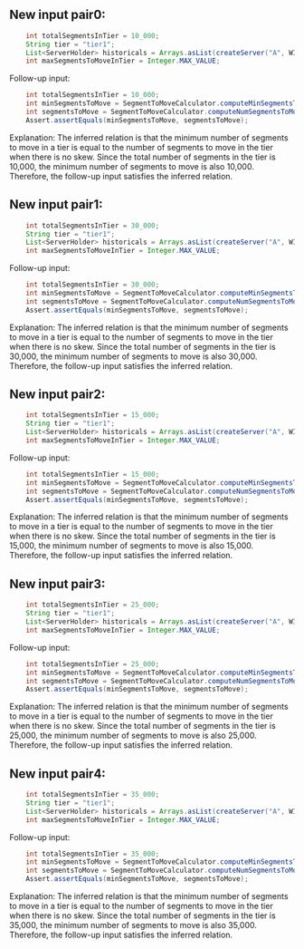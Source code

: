## New input pair0:
```java
    int totalSegmentsInTier = 10_000;
    String tier = "tier1";
    List<ServerHolder> historicals = Arrays.asList(createServer("A", WIKI_SEGMENTS), createServer("B", WIKI_SEGMENTS));
    int maxSegmentsToMoveInTier = Integer.MAX_VALUE;
```
Follow-up input:
```java
    int totalSegmentsInTier = 10_000;
    int minSegmentsToMove = SegmentToMoveCalculator.computeMinSegmentsToMoveInTier(totalSegmentsInTier);
    int segmentsToMove = SegmentToMoveCalculator.computeNumSegmentsToMoveInTier(tier, historicals, maxSegmentsToMoveInTier);
    Assert.assertEquals(minSegmentsToMove, segmentsToMove);
```
Explanation:
The inferred relation is that the minimum number of segments to move in a tier is equal to the number of segments to move in the tier when there is no skew. Since the total number of segments in the tier is 10,000, the minimum number of segments to move is also 10,000. Therefore, the follow-up input satisfies the inferred relation.

## New input pair1:
```java
    int totalSegmentsInTier = 30_000;
    String tier = "tier1";
    List<ServerHolder> historicals = Arrays.asList(createServer("A", WIKI_SEGMENTS), createServer("B", WIKI_SEGMENTS));
    int maxSegmentsToMoveInTier = Integer.MAX_VALUE;
```
Follow-up input:
```java
    int totalSegmentsInTier = 30_000;
    int minSegmentsToMove = SegmentToMoveCalculator.computeMinSegmentsToMoveInTier(totalSegmentsInTier);
    int segmentsToMove = SegmentToMoveCalculator.computeNumSegmentsToMoveInTier(tier, historicals, maxSegmentsToMoveInTier);
    Assert.assertEquals(minSegmentsToMove, segmentsToMove);
```
Explanation:
The inferred relation is that the minimum number of segments to move in a tier is equal to the number of segments to move in the tier when there is no skew. Since the total number of segments in the tier is 30,000, the minimum number of segments to move is also 30,000. Therefore, the follow-up input satisfies the inferred relation.

## New input pair2:
```java
    int totalSegmentsInTier = 15_000;
    String tier = "tier1";
    List<ServerHolder> historicals = Arrays.asList(createServer("A", WIKI_SEGMENTS), createServer("B", WIKI_SEGMENTS));
    int maxSegmentsToMoveInTier = Integer.MAX_VALUE;
```
Follow-up input:
```java
    int totalSegmentsInTier = 15_000;
    int minSegmentsToMove = SegmentToMoveCalculator.computeMinSegmentsToMoveInTier(totalSegmentsInTier);
    int segmentsToMove = SegmentToMoveCalculator.computeNumSegmentsToMoveInTier(tier, historicals, maxSegmentsToMoveInTier);
    Assert.assertEquals(minSegmentsToMove, segmentsToMove);
```
Explanation:
The inferred relation is that the minimum number of segments to move in a tier is equal to the number of segments to move in the tier when there is no skew. Since the total number of segments in the tier is 15,000, the minimum number of segments to move is also 15,000. Therefore, the follow-up input satisfies the inferred relation.

## New input pair3:
```java
    int totalSegmentsInTier = 25_000;
    String tier = "tier1";
    List<ServerHolder> historicals = Arrays.asList(createServer("A", WIKI_SEGMENTS), createServer("B", WIKI_SEGMENTS));
    int maxSegmentsToMoveInTier = Integer.MAX_VALUE;
```
Follow-up input:
```java
    int totalSegmentsInTier = 25_000;
    int minSegmentsToMove = SegmentToMoveCalculator.computeMinSegmentsToMoveInTier(totalSegmentsInTier);
    int segmentsToMove = SegmentToMoveCalculator.computeNumSegmentsToMoveInTier(tier, historicals, maxSegmentsToMoveInTier);
    Assert.assertEquals(minSegmentsToMove, segmentsToMove);
```
Explanation:
The inferred relation is that the minimum number of segments to move in a tier is equal to the number of segments to move in the tier when there is no skew. Since the total number of segments in the tier is 25,000, the minimum number of segments to move is also 25,000. Therefore, the follow-up input satisfies the inferred relation.

## New input pair4:
```java
    int totalSegmentsInTier = 35_000;
    String tier = "tier1";
    List<ServerHolder> historicals = Arrays.asList(createServer("A", WIKI_SEGMENTS), createServer("B", WIKI_SEGMENTS));
    int maxSegmentsToMoveInTier = Integer.MAX_VALUE;
```
Follow-up input:
```java
    int totalSegmentsInTier = 35_000;
    int minSegmentsToMove = SegmentToMoveCalculator.computeMinSegmentsToMoveInTier(totalSegmentsInTier);
    int segmentsToMove = SegmentToMoveCalculator.computeNumSegmentsToMoveInTier(tier, historicals, maxSegmentsToMoveInTier);
    Assert.assertEquals(minSegmentsToMove, segmentsToMove);
```
Explanation:
The inferred relation is that the minimum number of segments to move in a tier is equal to the number of segments to move in the tier when there is no skew. Since the total number of segments in the tier is 35,000, the minimum number of segments to move is also 35,000. Therefore, the follow-up input satisfies the inferred relation.
